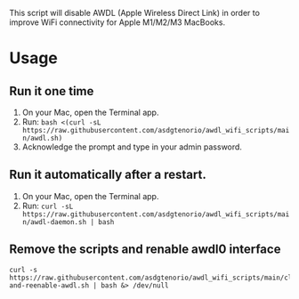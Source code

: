 This script will disable AWDL (Apple Wireless Direct Link) in order to improve WiFi connectivity for Apple M1/M2/M3 MacBooks.

# Usage

## Run it one time

1. On your Mac, open the Terminal app.
2. Run: 
```bash <(curl -sL https://raw.githubusercontent.com/asdgtenorio/awdl_wifi_scripts/main/awdl.sh)```
3. Acknowledge the prompt and type in your admin password.


## Run it automatically after a restart. 

1. On your Mac, open the Terminal app.
2. Run: 
```curl -sL https://raw.githubusercontent.com/asdgtenorio/awdl_wifi_scripts/main/awdl-daemon.sh | bash```

## Remove the scripts and renable awdl0 interface
```
curl -s https://raw.githubusercontent.com/asdgtenorio/awdl_wifi_scripts/main/cleanup-and-reenable-awdl.sh | bash &> /dev/null
``` 
